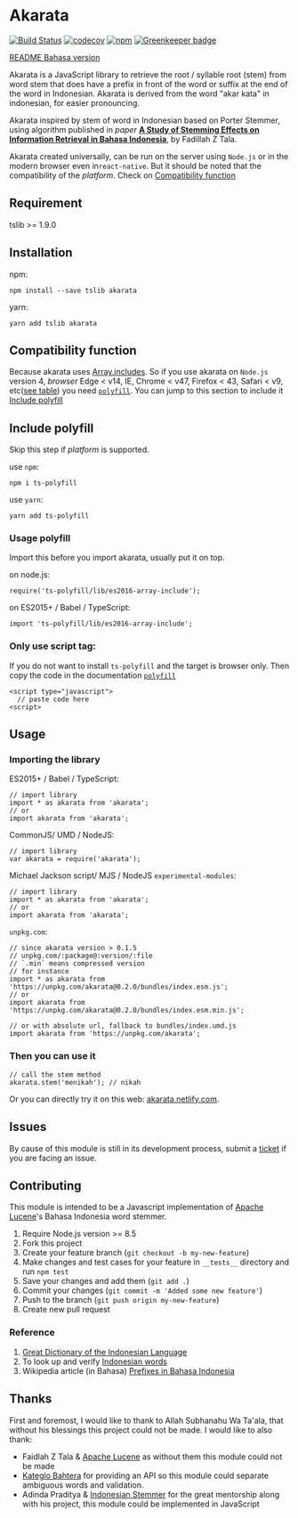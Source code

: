 # Akarata

[![Build Status](https://travis-ci.org/ikhsanalatsary/akarata.svg?branch=master)](https://travis-ci.org/ikhsanalatsary/akarata)
[![codecov](https://codecov.io/gh/ikhsanalatsary/akarata/branch/master/graph/badge.svg)](https://codecov.io/gh/ikhsanalatsary/akarata)
[![npm](https://img.shields.io/npm/v/akarata.svg?color=blue)](http://npm.im/akarata) [![Greenkeeper badge](https://badges.greenkeeper.io/ikhsanalatsary/akarata.svg)](https://greenkeeper.io/)

[README Bahasa version](./README.md)

Akarata is a JavaScript library to retrieve the root / syllable root (stem) from word stem that does have a prefix in front of the word or suffix at the end of the word in Indonesian. Akarata is derived from the word "akar kata" in indonesian, for easier pronouncing.

Akarata inspired by stem of word in Indonesian based on Porter Stemmer, using algorithm published in _paper_ [**A Study of Stemming Effects on Information Retrieval in Bahasa Indonesia**](http://www.illc.uva.nl/Publications/ResearchReports/MoL-2003-02.text.pdf), by Fadillah Z Tala.

Akarata created universally, can be run on the server using `Node.js` or in the modern browser even in`react-native`. But it should be noted that the compatibility of the _platform_. Check on [Compatibility function](#compatibility-function)

## Requirement

tslib >= 1.9.0

## Installation

npm:

    npm install --save tslib akarata

yarn:

    yarn add tslib akarata

## Compatibility function

Because akarata uses [Array.includes](https://developer.mozilla.org/en-US/docs/Web/JavaScript/Reference/Global_Objects/Array/includes). So if you use akarata on `Node.js` version 4, _browser_ Edge < v14, IE, Chrome < v47, Firefox < 43, Safari < v9, etc([see table](https://developer.mozilla.org/en-US/docs/Web/JavaScript/Reference/Global_Objects/Array/includes#Browser_compatibility)) you need [`polyfill`](https://developer.mozilla.org/en-US/docs/Web/JavaScript/Reference/Global_Objects/Array/includes#Polyfill). You can jump to this section to include it [Include polyfill](#include-polyfill)

## Include polyfill

Skip this step if _platform_ is supported.

use `npm`:

    npm i ts-polyfill

use `yarn`:

    yarn add ts-polyfill

### Usage polyfill

Import this before you import akarata, usually put it on top.

on node.js:

    require('ts-polyfill/lib/es2016-array-include');

on ES2015+ / Babel / TypeScript:

    import 'ts-polyfill/lib/es2016-array-include';

### Only use script tag:

If you do not want to install `ts-polyfill` and the target is browser only. Then copy the code in the documentation [`polyfill`](https://developer.mozilla.org/en-US/docs/Web/JavaScript/Reference/Global_Objects/Array/includes#Polyfill)

    <script type="javascript">
      // paste code here
    <script>

## Usage

### Importing the library

ES2015+ / Babel / TypeScript:

    // import library
    import * as akarata from 'akarata';
    // or
    import akarata from 'akarata';

CommonJS/ UMD / NodeJS:

    // import library
    var akarata = require('akarata');

Michael Jackson script/ MJS / NodeJS `experimental-modules`:

    // import library
    import * as akarata from 'akarata';
    // or
    import akarata from 'akarata';

`unpkg.com`:

    // since akarata version > 0.1.5
    // unpkg.com/:package@:version/:file
    // `.min` means compressed version
    // for instance
    import * as akarata from 'https://unpkg.com/akarata@0.2.0/bundles/index.esm.js';
    // or
    import akarata from 'https://unpkg.com/akarata@0.2.0/bundles/index.esm.min.js';

    // or with absolute url, fallback to bundles/index.umd.js
    import akarata from 'https://unpkg.com/akarata';

### Then you can use it

    // call the stem method
    akarata.stem('menikah'); // nikah

Or you can directly try it on this web: [akarata.netlify.com](https://akarata.netlify.com).

## Issues

By cause of this module is still in its development process, submit a [ticket](<(https://github.com/ikhsanalatsary/akarata/issues/new)>) if you are facing an issue.

## Contributing

This module is intended to be a Javascript implementation of [Apache Lucene](http://lucene.apache.org/)'s Bahasa Indonesia word stemmer.

1. Require Node.js version >= 8.5
2. Fork this project
3. Create your feature branch (`git checkout -b my-new-feature`)
4. Make changes and test cases for your feature in `__tests__` directory and run `npm test`
5. Save your changes and add them (`git add .`)
6. Commit your changes (`git commit -m 'Added some new feature'`)
7. Push to the branch (`git push origin my-new-feature`)
8. Create new pull request

### Reference

1. [Great Dictionary of the Indonesian Language](http://bahasa.kemdiknas.go.id/kbbi/index.php)
2. To look up and verify [Indonesian words](http://kateglo.com/)
3. Wikipedia article (in Bahasa) [Prefixes in Bahasa Indonesia](http://id.wikipedia.org/wiki/Prefiks_dalam_bahasa_Indonesia)

## Thanks

First and foremost, I would like to thank to Allah Subhanahu Wa Ta'ala, that without his blessings this project could not be made. I would like to also thank:

- Faidlah Z Tala & [Apache Lucene](http://lucene.apache.org/) as without them this module could not be made
- [Kateglo Bahtera](http://kateglo.com/) for providing an API so this module could separate ambiguous words and validation.
- Adinda Praditya & [Indonesian Stemmer](https://github.com/apraditya/indonesian_stemmer) for the great mentorship along with his project, this module could be implemented in JavaScript
